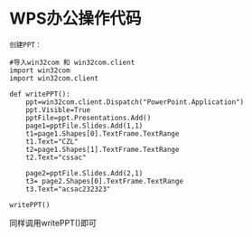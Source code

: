 # WPS办公操作代码

`创建PPT：`
     
    #导入win32com 和 win32com.client
    import win32com
    import win32com.client
    
    def writePPT():
        ppt=win32com.client.Dispatch("PowerPoint.Application")
        ppt.Visible=True
    	pptFile=ppt.Presentations.Add()
    	page1=pptFile.Slides.Add(1,1)
    	t1=page1.Shapes[0].TextFrame.TextRange
    	t1.Text="CZL"
   	    t2=page1.Shapes[1].TextFrame.TextRange
    	t2.Text="cssac"
    
   	    page2=pptFile.Slides.Add(2,1)
        t3= page2.Shapes[0].TextFrame.TextRange
        t3.Text="acsac232323"
    
    writePPT()

同样调用writePPT()即可
